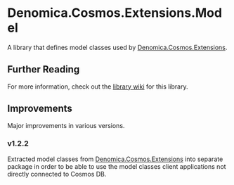 ﻿# Denomica.Cosmos.Extensions.Model

A library that defines model classes used by [Denomica.Cosmos.Extensions](https://www.nuget.org/packages/Denomica.Cosmos.Extensions).

## Further Reading

For more information, check out the [library wiki](https://github.com/Denomica/Denomica.Cosmos.Extensions/wiki) for this library.

## Improvements

Major improvements in various versions.

### v1.2.2

Extracted model classes from [Denomica.Cosmos.Extensions](https://www.nuget.org/packages/Denomica.Cosmos.Extensions) into separate package in order to be able to use the model classes client applications not directly connected to Cosmos DB.
